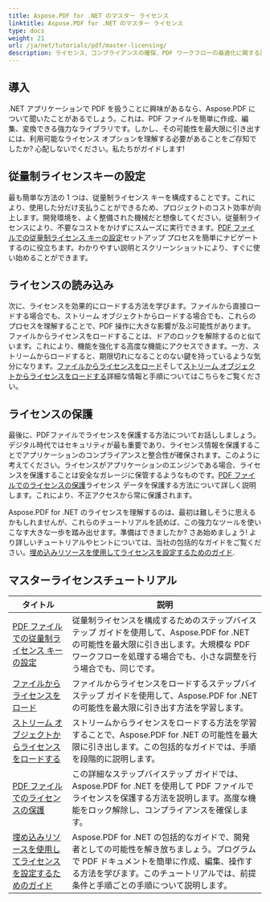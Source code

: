 ```yaml
---
title: Aspose.PDF for .NET のマスター ライセンス
linktitle: Aspose.PDF for .NET のマスター ライセンス
type: docs
weight: 21
url: /ja/net/tutorials/pdf/master-licensing/
description: ライセンス、コンプライアンスの確保、PDF ワークフローの最適化に関する詳細なチュートリアルを使用して、Aspose.PDF for .NET の可能性を最大限に引き出します。
---
```

## 導入

.NET アプリケーションで PDF を扱うことに興味があるなら、Aspose.PDF について聞いたことがあるでしょう。これは、PDF ファイルを簡単に作成、編集、変換できる強力なライブラリです。しかし、その可能性を最大限に引き出すには、利用可能なライセンス オプションを理解する必要があることをご存知でしたか? 心配しないでください。私たちがガイドします!

## 従量制ライセンスキーの設定
最も簡単な方法の 1 つは、従量制ライセンス キーを構成することです。これにより、使用した分だけ支払うことができるため、プロジェクトのコスト効率が向上します。開発環境を、よく整備された機械だと想像してください。従量制ライセンスにより、不要なコストをかけずにスムーズに実行できます。[PDF ファイルでの従量制ライセンス キーの設定](./configureing-metered-license-keys/)セットアップ プロセスを簡単にナビゲートするのに役立ちます。わかりやすい説明とスクリーンショットにより、すぐに使い始めることができます。

## ライセンスの読み込み
次に、ライセンスを効果的にロードする方法を学びます。ファイルから直接ロードする場合でも、ストリーム オブジェクトからロードする場合でも、これらのプロセスを理解することで、PDF 操作に大きな影響が及ぶ可能性があります。ファイルからライセンスをロードすることは、ドアのロックを解除するのと似ています。これにより、機能を強化する高度な機能にアクセスできます。一方、ストリームからロードすると、期限切れになることのない鍵を持っているような気分になります。[ファイルからライセンスをロード](./loading-license-from-file/)そして[ストリーム オブジェクトからライセンスをロードする](./loading-license-from-stream-object/)詳細な情報と手順についてはこちらをご覧ください。

## ライセンスの保護
最後に、PDFファイルでライセンスを保護する方法についてお話ししましょう。デジタル時代ではセキュリティが最も重要であり、ライセンス情報を保護することでアプリケーションのコンプライアンスと整合性が確保されます。このように考えてください。ライセンスがアプリケーションのエンジンである場合、ライセンスを保護することは安全なガレージに保管するようなものです。[PDF ファイルでのライセンスの保護](./securing-license/)ライセンス データを保護する方法について詳しく説明します。これにより、不正アクセスから常に保護されます。

 Aspose.PDF for .NET のライセンスを理解するのは、最初は難しそうに思えるかもしれませんが、これらのチュートリアルを読めば、この強力なツールを使いこなす大きな一歩を踏み出せます。準備はできましたか? さあ始めましょう! より詳しいチュートリアルやヒントについては、当社の包括的なガイドをご覧ください。[埋め込みリソースを使用してライセンスを設定するためのガイド](./guide-to-set-license-using-embedded-resource/). 


## マスターライセンスチュートリアル
| タイトル | 説明 |
| --- | --- | 
| [PDF ファイルでの従量制ライセンス キーの設定](./configureing-metered-license-keys/) | 従量制ライセンスを構成するためのステップバイステップ ガイドを使用して、Aspose.PDF for .NET の可能性を最大限に引き出します。大規模な PDF ワークフローを処理する場合でも、小さな調整を行う場合でも、同じです。 |  
| [ファイルからライセンスをロード](./loading-license-from-file/) | ファイルからライセンスをロードするステップバイステップ ガイドを使用して、Aspose.PDF for .NET の可能性を最大限に引き出す方法を学習します。 |  
| [ストリーム オブジェクトからライセンスをロードする](./loading-license-from-stream-object/) | ストリームからライセンスをロードする方法を学習することで、Aspose.PDF for .NET の可能性を最大限に引き出します。この包括的なガイドでは、手順を段階的に説明します。 |  
| [PDF ファイルでのライセンスの保護](./securing-license/) | この詳細なステップバイステップ ガイドでは、Aspose.PDF for .NET を使用して PDF ファイルでライセンスを保護する方法を説明します。高度な機能をロック解除し、コンプライアンスを確保します。 |  
| [埋め込みリソースを使用してライセンスを設定するためのガイド](./guide-to-set-license-using-embedded-resource/) | Aspose.PDF for .NET の包括的なガイドで、開発者としての可能性を解き放ちましょう。プログラムで PDF ドキュメントを簡単に作成、編集、操作する方法を学びます。このチュートリアルでは、前提条件と手順ごとの手順について説明します。 |  